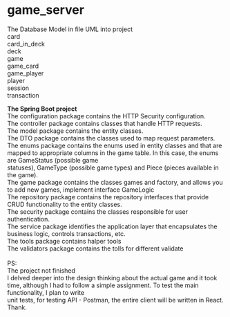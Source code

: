 # game_server

The Database Model in file UML into project <br>
card <br>
card_in_deck <br>
deck <br>
game <br>
game_card <br>
game_player <br>
player <br>
session <br>
transaction <br>

<b>The Spring Boot project</b>
<br>
The configuration package contains the HTTP Security configuration.<br>
The controller package contains classes that handle HTTP requests.<br>
The model package contains the entity classes.<br>
The DTO package contains the classes used to map request parameters.<br>
The enums package contains the enums used in entity classes and that are mapped to appropriate columns in the game table. In this case, the enums are GameStatus (possible game<br> statuses), GameType (possible game types) and Piece (pieces available in the game).<br>
The game package contains the classes games and factory, and allows you to add new games, implement interface GameLogic<br>
The repository package contains the repository interfaces that provide CRUD functionality to the entity classes.<br>
The security package contains the classes responsible for user authentication.<br>
The service package identifies the application layer that encapsulates the business logic, controls transactions, etc.<br>
The tools package contains halper tools<br>
The validators package contains the tolls for different validate<br>
<br>
PS: <br>
The project not finished<br>
I delved deeper into the design thinking about the actual game and it took time, although I had to follow a simple assignment. To test the main functionality, I plan to write<br>
unit tests, for testing API - Postman, the entire client will be written in React.<br>
  Thank.
